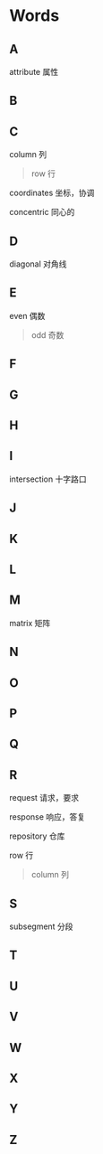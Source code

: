 # Words

## A

attribute 属性

## B

## C

column 列

> row 行

coordinates 坐标，协调

concentric 同心的

## D

diagonal 对角线

## E

even 偶数 

> odd 奇数

## F

## G

## H

## I

intersection 十字路口	

## J

## K

## L

## M

matrix 矩阵

## N

## O

## P

## Q

## R

request 请求，要求

response 响应，答复

repository 仓库

row 行

> column 列

## S

subsegment 分段

## T

## U

## V

## W

## X

## Y

## Z

